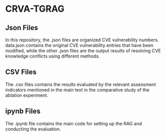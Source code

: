 # CRVA-TGRAG

## Json Files
In this repository, the .json files are organized CVE vulnerability numbers. data.json contains the original CVE vulnerability entries that have been modified, while the other .json files are the output results of resolving CVE knowledge conflicts using different methods.

## CSV Files
The .csv files contains the results evaluated by the relevant assessment indicators mentioned in the main text in the comparative study of the ablation experiment.

## ipynb Files
The .ipynb file contains the main code for setting up the RAG and conducting the evaluation.